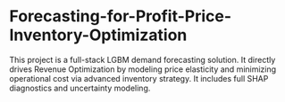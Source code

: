 # Forecasting-for-Profit-Price-Inventory-Optimization
This project is a full-stack LGBM demand forecasting solution. It directly drives Revenue Optimization by modeling price elasticity and minimizing operational cost via advanced inventory strategy. It includes full SHAP diagnostics and uncertainty modeling.
